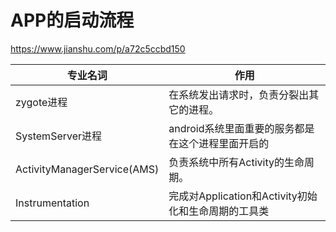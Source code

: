 # APP的启动流程
https://www.jianshu.com/p/a72c5ccbd150

专业名词|作用
-|-
zygote进程|在系统发出请求时，负责分裂出其它的进程。
SystemServer进程|android系统里面重要的服务都是在这个进程里面开启的
ActivityManagerService(AMS)|负责系统中所有Activity的生命周期。
Instrumentation|完成对Application和Activity初始化和生命周期的工具类
